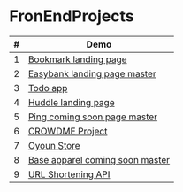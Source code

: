 # FronEndProjects


<table>
<thead>
  <th> # </th>
  <th> Demo </th>
 </thead>
 
 <tbody>
    <tr>
      <td>1</td>
      <td>
         <a href="https://ayahabeeb98.github.io/Front-end-mentor-projects/bookmark-landing-page-master" target="_blank"> 
                   Bookmark landing page
              </a>
      </td>
    </tr>
    <tr>
      <td>2</td>
      <td>
        <a href="https://ayahabeeb98.github.io/Front-end-mentor-projects/easybank-landing-page-master" target="_blank"> 
          Easybank landing page master
        </a>
      </td>
    </tr>
    <tr>
      <td>3</td>
      <td>
        <a href="https://ayahabeeb98.github.io/Front-end-mentor-projects/Todo-app-master/" target="_blank"> 
          Todo app
        </a>
      </td>
    </tr>
    <tr>
      <td>4</td>
      <td>
        <a href="https://ayahabeeb98.github.io/Front-end-mentor-projects/huddle-landing-page" target="_blank"> 
          Huddle landing page
        </a>
      </td>
    </tr>
    <tr>
      <td>5</td>
      <td>
        <a href="https://ayahabeeb98.github.io/Front-end-mentor-projects/ping-coming-soon-page-master" target="_blank"> 
          Ping coming soon page master
        </a>
      </td>
    </tr>
    <tr>
      <td>6</td>
      <td>
        <a href="https://ayahabeeb98.github.io/CROWDME/" target="_blank"> 
           CROWDME Project
        </a>
      </td>
    </tr>
    <tr>
        <td>7</td>
          <td>
            <a href="https://ayahabeeb98.github.io/OyounStoreProject/" target="_blank"> 
               Oyoun  Store
            </a>
        </td>
    </tr>
    <tr>
       <td>8</td>
          <td>
            <a href="https://ayahabeeb98.github.io/Front-end-mentor-projects/base-apparel-coming-soon-master" target="_blank">
               Base apparel coming soon master
             </a>
           </td>
    </tr>  
   <tr>
       <td>9</td>
          <td>
             <a href="https://ayahabeeb98.github.io/Front-end-mentor-projects/url-shortening-api-master/" target="_blank"> 
                   URL Shortening API
              </a>
           </td>
    </tr>  
 </tbody>
</table>

